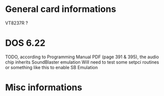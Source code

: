# General card informations
VT8237R ?

# DOS 6.22
TODO, according to Programming Manual PDF (page 391 & 395), the audio chip inherits SoundBlaster emulation
Will need to test some setpci routines or something like this to enable SB Emulation

# Misc informations

